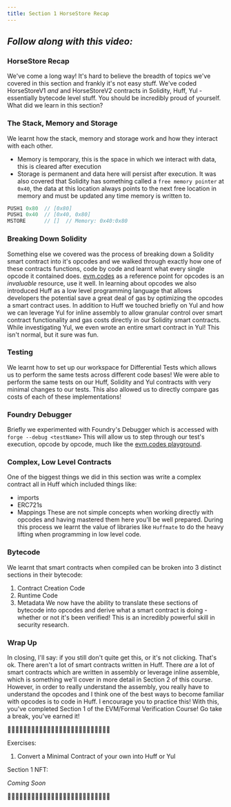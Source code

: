 ```yaml
---
title: Section 1 HorseStore Recap
---
```


_Follow along with this video:_
---

### HorseStore Recap

We've come a long way! It's hard to believe the breadth of topics we've covered in this section and frankly it's not easy stuff.
We've coded HorseStoreV1 _and_ and HorseStoreV2 contracts in Solidity, Huff, Yul - essentially bytecode level stuff. You should be incredibly proud of yourself.
What did we learn in this section?

### The Stack, Memory and Storage

We learnt how the stack, memory and storage work and how they interact with each other.

- Memory is temporary, this is the space in which we interact with data, this is cleared after execution
- Storage is permanent and data here will persist after execution.
  It was also covered that Solidity has something called a `free memory pointer` at `0x40`, the data at this location always points to the next free location in memory and must be updated any time memory is written to.

```js
PUSH1 0x80  // [0x80]
PUSH1 0x40  // [0x40, 0x80]
MSTORE      // []  // Memory: 0x40:0x80
```

### Breaking Down Solidity

Something else we covered was the process of breaking down a Solidity smart contract into it's opcodes and we walked through exactly how one of these contracts functions, code by code and learnt what every single opcode it contained does. [evm.codes](https://www.evm.codes) as a reference point for opcodes is an _invaluable_ resource, use it well.
In learning about opcodes we also introduced Huff as a low level programming language that allows developers the potential save a great deal of gas by optimizing the opcodes a smart contract uses.
In addition to Huff we touched briefly on Yul and how we can leverage Yul for inline assembly to allow granular control over smart contract functionality and gas costs directly in our Solidity smart contracts. While investigating Yul, we even wrote an entire smart contract in Yul! This isn't normal, but it sure was fun.

### Testing

We learnt how to set up our workspace for Differential Tests which allows us to perform the same tests across different code bases! We were able to perform the same tests on our Huff, Solidity and Yul contracts with very minimal changes to our tests.
This also allowed us to directly compare gas costs of each of these implementations!

### Foundry Debugger

Briefly we experimented with Foundry's Debugger which is accessed with
`forge --debug <testName>`
This will allow us to step through our test's execution, opcode by opcode, much like the [evm.codes playground](https://www.evm.codes/playground).

### Complex, Low Level Contracts

One of the biggest things we did in this section was write a complex contract all in Huff which included things like:

- imports
- ERC721s
- Mappings
  These are not simple concepts when working directly with opcodes and having mastered them here you'll be well prepared.
  During this process we learnt the value of libraries like `Huffmate` to do the heavy lifting when programming in low level code.

### Bytecode

We learnt that smart contracts when compiled can be broken into 3 distinct sections in their bytecode:

1. Contract Creation Code
2. Runtime Code
3. Metadata
   We now have the ability to translate these sections of bytecode into opcodes and derive what a smart contract is doing - whether or not it's been verified! This is an incredibly powerful skill in security research.

### Wrap Up

In closing, I'll say: if you still don't quite get this, or it's not clicking. That's ok. There aren't a lot of smart contracts written in Huff. There _are_ a lot of smart contracts which are written in assembly or leverage inline assemble, which is something we'll cover in more detail in Section 2 of this course.
However, in order to really understand the assembly, you really have to understand the opcodes and I think one of the best ways to become familiar with opcodes is to code in Huff. I encourage you to practice this!
With this, you've completed Section 1 of the EVM/Formal Verification Course! Go take a break, you've earned it!

🐴🐴🐴🐴🐴🐴🐴🐴🐴🐴🐴🐴🐴🐴🐴🐴🐴🐴🐴🐴🐴🐴🐴🐴🐴🐴

Exercises:

1. Convert a Minimal Contract of your own into Huff or Yul

Section 1 NFT:

_Coming Soon_

🐴🐴🐴🐴🐴🐴🐴🐴🐴🐴🐴🐴🐴🐴🐴🐴🐴🐴🐴🐴🐴🐴🐴🐴🐴🐴
